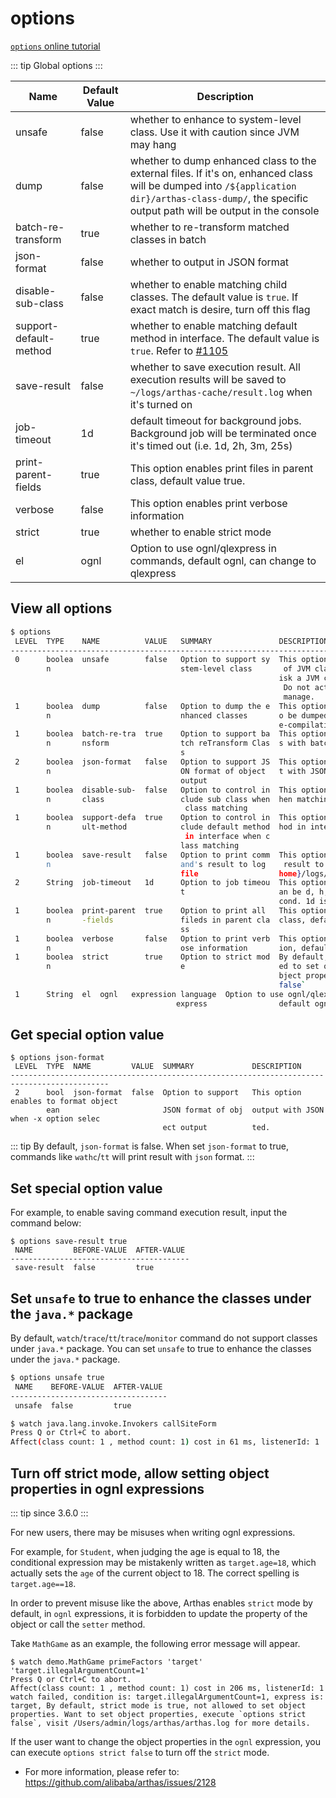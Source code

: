 # options

[`options` online tutorial](https://arthas.aliyun.com/doc/arthas-tutorials.html?language=en&id=command-options)

::: tip
Global options
:::

| Name                   | Default Value | Description                                                                                                                                                                                           |
|------------------------| ------------- |-------------------------------------------------------------------------------------------------------------------------------------------------------------------------------------------------------|
| unsafe                 | false         | whether to enhance to system-level class. Use it with caution since JVM may hang                                                                                                                      |
| dump                   | false         | whether to dump enhanced class to the external files. If it's on, enhanced class will be dumped into `/${application dir}/arthas-class-dump/`, the specific output path will be output in the console |
| batch-re-transform     | true          | whether to re-transform matched classes in batch                                                                                                                                                      |
| json-format            | false         | whether to output in JSON format                                                                                                                                                                      |
| disable-sub-class      | false         | whether to enable matching child classes. The default value is `true`. If exact match is desire, turn off this flag                                                                                   |
| support-default-method | true          | whether to enable matching default method in interface. The default value is `true`. Refer to [#1105](https://github.com/alibaba/arthas/issues/1105)                                                  |
| save-result            | false         | whether to save execution result. All execution results will be saved to `~/logs/arthas-cache/result.log` when it's turned on                                                                         |
| job-timeout            | 1d            | default timeout for background jobs. Background job will be terminated once it's timed out (i.e. 1d, 2h, 3m, 25s)                                                                                     |
| print-parent-fields    | true          | This option enables print files in parent class, default value true.                                                                                                                                  |
| verbose                | false         | This option enables print verbose information                                                                                                                                                         |
| strict                 | true          | whether to enable strict mode                                                                                                                                                                         |
| el                     | ognl          | Option to use ognl/qlexpress in commands, default ognl, can change to qlexpress                                                                                                                       |
## View all options

```bash
$ options
 LEVEL  TYPE    NAME          VALUE   SUMMARY               DESCRIPTION
-------------------------------------------------------------------------------------------------------
 0      boolea  unsafe        false   Option to support sy  This option enables to proxy functionality
        n                             stem-level class       of JVM classes. Due to serious security r
                                                            isk a JVM crash is possibly be introduced.
                                                             Do not activate it unless you are able to
                                                             manage.
 1      boolea  dump          false   Option to dump the e  This option enables the enhanced classes t
        n                             nhanced classes       o be dumped to external file for further d
                                                            e-compilation and analysis.
 1      boolea  batch-re-tra  true    Option to support ba  This options enables to reTransform classe
        n       nsform                tch reTransform Clas  s with batch mode.
                                      s
 2      boolea  json-format   false   Option to support JS  This option enables to format object outpu
        n                             ON format of object   t with JSON when -x option selected.
                                      output
 1      boolea  disable-sub-  false   Option to control in  This option disable to include sub class w
        n       class                 clude sub class when  hen matching class.
                                       class matching
 1      boolea  support-defa  true    Option to control in  This option disable to include default met
        n       ult-method            clude default method  hod in interface when matching class.
                                       in interface when c
                                      lass matching
 1      boolea  save-result   false   Option to print comm  This option enables to save each command's
        n                             and's result to log    result to log file, which path is ${user.
                                      file                  home}/logs/arthas-cache/result.log.
 2      String  job-timeout   1d      Option to job timeou  This option setting job timeout,The unit c
                                      t                     an be d, h, m, s for day, hour, minute, se
                                                            cond. 1d is one day in default
 1      boolea  print-parent  true    Option to print all   This option enables print files in parent
        n       -fields               fileds in parent cla  class, default value true.
                                      ss
 1      boolea  verbose       false   Option to print verb  This option enables print verbose informat
        n                             ose information       ion, default value false.
 1      boolea  strict        true    Option to strict mod  By default, strict mode is true, not allow
        n                             e                     ed to set object properties. Want to set o
                                                            bject properties, execute `options strict
                                                            false`
 1      String  el  ognl   expression language  Option to use ognl/qlexpress in commands, 
                                     express                default ognl, can change to qlexpress.
```

## Get special option value

```
$ options json-format
 LEVEL  TYPE  NAME         VALUE  SUMMARY             DESCRIPTION
--------------------------------------------------------------------------------------------
 2      bool  json-format  false  Option to support   This option enables to format object
        ean                       JSON format of obj  output with JSON when -x option selec
                                  ect output          ted.
```

::: tip
By default, `json-format` is false. When set `json-format` to true, commands like `wathc`/`tt` will print result with `json` format.
:::

## Set special option value

For example, to enable saving command execution result, input the command below:

```
$ options save-result true
 NAME         BEFORE-VALUE  AFTER-VALUE
----------------------------------------
 save-result  false         true
```

## Set `unsafe` to true to enhance the classes under the `java.*` package

By default, `watch`/`trace`/`tt`/`trace`/`monitor` command do not support classes under `java.*` package. You can set `unsafe` to true to enhance the classes under the `java.*` package.

```bash
$ options unsafe true
 NAME    BEFORE-VALUE  AFTER-VALUE
-----------------------------------
 unsafe  false         true
```

```bash
$ watch java.lang.invoke.Invokers callSiteForm
Press Q or Ctrl+C to abort.
Affect(class count: 1 , method count: 1) cost in 61 ms, listenerId: 1
```

## Turn off strict mode, allow setting object properties in ognl expressions

::: tip
since 3.6.0
:::

For new users, there may be misuses when writing ognl expressions.

For example, for `Student`, when judging the age is equal to 18, the conditional expression may be mistakenly written as `target.age=18`, which actually sets the `age` of the current object to 18. The correct spelling is `target.age==18`.

In order to prevent misuse like the above, Arthas enables `strict` mode by default, in `ognl` expressions, it is forbidden to update the property of the object or call the `setter` method.

Take `MathGame` as an example, the following error message will appear.

```
$ watch demo.MathGame primeFactors 'target' 'target.illegalArgumentCount=1'
Press Q or Ctrl+C to abort.
Affect(class count: 1 , method count: 1) cost in 206 ms, listenerId: 1
watch failed, condition is: target.illegalArgumentCount=1, express is: target, By default, strict mode is true, not allowed to set object properties. Want to set object properties, execute `options strict false`, visit /Users/admin/logs/arthas/arthas.log for more details.
```

If the user want to change the object properties in the `ognl` expression, you can execute `options strict false` to turn off the `strict` mode.

- For more information, please refer to: https://github.com/alibaba/arthas/issues/2128
